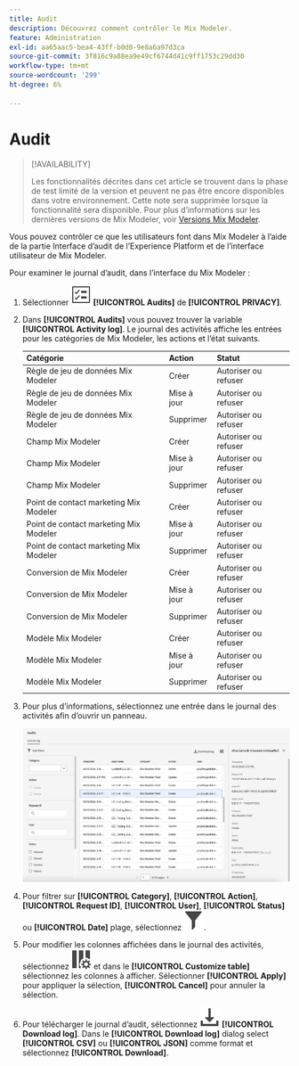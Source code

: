 ```yaml
---
title: Audit
description: Découvrez comment contrôler le Mix Modeler.
feature: Administration
exl-id: aa65aac5-bea4-43ff-b0d0-9e8a6a97d3ca
source-git-commit: 3f816c9a88ea9e49cf6744d41c9ff1753c29dd30
workflow-type: tm+mt
source-wordcount: '299'
ht-degree: 6%

---
```


# Audit

>[!AVAILABILITY]
>
>Les fonctionnalités décrites dans cet article se trouvent dans la phase de test limité de la version et peuvent ne pas être encore disponibles dans votre environnement. Cette note sera supprimée lorsque la fonctionnalité sera disponible. Pour plus d’informations sur les dernières versions de Mix Modeler, voir [Versions Mix Modeler](/help/releases/latest.md).

Vous pouvez contrôler ce que les utilisateurs font dans Mix Modeler à l’aide de la partie Interface d’audit de l’Experience Platform et de l’interface utilisateur de Mix Modeler.

Pour examiner le journal d’audit, dans l’interface du Mix Modeler :

1. Sélectionner ![Liste des tâches](/help/assets/icons/TaskList.svg) **[!UICONTROL Audits]** de **[!UICONTROL PRIVACY]**.

1. Dans **[!UICONTROL Audits]** vous pouvez trouver la variable **[!UICONTROL Activity log]**. Le journal des activités affiche les entrées pour les catégories de Mix Modeler, les actions et l’état suivants.

   | Catégorie | Action | Statut |
   |---|---|---|
   | Règle de jeu de données Mix Modeler | Créer | Autoriser ou refuser |
   | Règle de jeu de données Mix Modeler | Mise à jour  | Autoriser ou refuser |
   | Règle de jeu de données Mix Modeler | Supprimer | Autoriser ou refuser |
   | Champ Mix Modeler | Créer | Autoriser ou refuser |
   | Champ Mix Modeler | Mise à jour  | Autoriser ou refuser |
   | Champ Mix Modeler | Supprimer | Autoriser ou refuser |
   | Point de contact marketing Mix Modeler | Créer | Autoriser ou refuser |
   | Point de contact marketing Mix Modeler | Mise à jour  | Autoriser ou refuser |
   | Point de contact marketing Mix Modeler | Supprimer | Autoriser ou refuser |
   | Conversion de Mix Modeler | Créer | Autoriser ou refuser |
   | Conversion de Mix Modeler | Mise à jour  | Autoriser ou refuser |
   | Conversion de Mix Modeler | Supprimer | Autoriser ou refuser |
   | Modèle Mix Modeler | Créer | Autoriser ou refuser |
   | Modèle Mix Modeler | Mise à jour  | Autoriser ou refuser |
   | Modèle Mix Modeler | Supprimer | Autoriser ou refuser |

1. Pour plus d’informations, sélectionnez une entrée dans le journal des activités afin d’ouvrir un panneau.

   ![Audit du Mix Modeler](/help/assets/mix-modeler-audit.png)

1. Pour filtrer sur **[!UICONTROL Category]**, **[!UICONTROL Action]**, **[!UICONTROL Request ID]**, **[!UICONTROL User]**, **[!UICONTROL Status]** ou **[!UICONTROL Date]** plage, sélectionnez ![Filtrer](/help/assets/icons/Filter.svg).

1. Pour modifier les colonnes affichées dans le journal des activités, sélectionnez ![Colonnes](/help/assets/icons/ColumnSetting.svg) et dans le **[!UICONTROL Customize table]** sélectionnez les colonnes à afficher. Sélectionner **[!UICONTROL Apply]** pour appliquer la sélection, **[!UICONTROL Cancel]** pour annuler la sélection.

1. Pour télécharger le journal d’audit, sélectionnez ![Télécharger](/help/assets/icons/Download.svg) **[!UICONTROL Download log]**. Dans le **[!UICONTROL Download log]** dialog select **[!UICONTROL CSV]** ou **[!UICONTROL JSON]** comme format et sélectionnez **[!UICONTROL Download]**.

